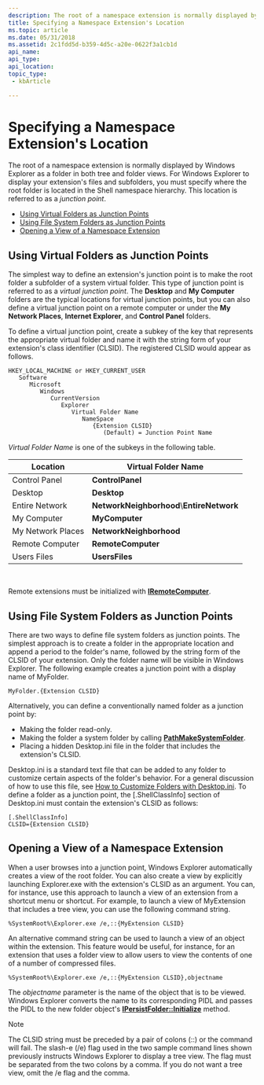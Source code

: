 ```yaml
---
description: The root of a namespace extension is normally displayed by Windows Explorer as a folder in both tree and folder views.
title: Specifying a Namespace Extension's Location
ms.topic: article
ms.date: 05/31/2018
ms.assetid: 2c1fdd5d-b359-4d5c-a20e-0622f3a1cb1d
api_name: 
api_type: 
api_location: 
topic_type: 
 - kbArticle

---
```


# Specifying a Namespace Extension's Location

The root of a namespace extension is normally displayed by Windows Explorer as a folder in both tree and folder views. For Windows Explorer to display your extension's files and subfolders, you must specify where the root folder is located in the Shell namespace hierarchy. This location is referred to as a *junction point*.

-   [Using Virtual Folders as Junction Points](#using-virtual-folders-as-junction-points)
-   [Using File System Folders as Junction Points](#using-file-system-folders-as-junction-points)
-   [Opening a View of a Namespace Extension](#opening-a-view-of-a-namespace-extension)

## Using Virtual Folders as Junction Points

The simplest way to define an extension's junction point is to make the root folder a subfolder of a system virtual folder. This type of junction point is referred to as a *virtual junction point*. The **Desktop** and **My Computer** folders are the typical locations for virtual junction points, but you can also define a virtual junction point on a remote computer or under the **My Network Places**, **Internet Explorer**, and **Control Panel** folders.

To define a virtual junction point, create a subkey of the key that represents the appropriate virtual folder and name it with the string form of your extension's class identifier (CLSID). The registered CLSID would appear as follows.

```
HKEY_LOCAL_MACHINE or HKEY_CURRENT_USER
   Software
      Microsoft
         Windows
            CurrentVersion
               Explorer
                  Virtual Folder Name
                     NameSpace
                        {Extension CLSID}
                           (Default) = Junction Point Name
```

*Virtual Folder Name* is one of the subkeys in the following table.



| Location          | Virtual Folder Name                        |
|-------------------|--------------------------------------------|
| Control Panel     | **ControlPanel**                           |
| Desktop           | **Desktop**                                |
| Entire Network    | **NetworkNeighborhood**\\**EntireNetwork** |
| My Computer       | **MyComputer**                             |
| My Network Places | **NetworkNeighborhood**                    |
| Remote Computer   | **RemoteComputer**                         |
| Users Files       | **UsersFiles**                             |



 

Remote extensions must be initialized with [**IRemoteComputer**](/windows/desktop/api/shobjidl_core/nn-shobjidl_core-iremotecomputer).

## Using File System Folders as Junction Points

There are two ways to define file system folders as junction points. The simplest approach is to create a folder in the appropriate location and append a period to the folder's name, followed by the string form of the CLSID of your extension. Only the folder name will be visible in Windows Explorer. The following example creates a junction point with a display name of MyFolder.


```
MyFolder.{Extension CLSID}
```



Alternatively, you can define a conventionally named folder as a junction point by:

-   Making the folder read-only.
-   Making the folder a system folder by calling [**PathMakeSystemFolder**](/windows/desktop/api/Shlwapi/nf-shlwapi-pathmakesystemfoldera).
-   Placing a hidden Desktop.ini file in the folder that includes the extension's CLSID.

Desktop.ini is a standard text file that can be added to any folder to customize certain aspects of the folder's behavior. For a general discussion of how to use this file, see [How to Customize Folders with Desktop.ini](how-to-customize-folders-with-desktop-ini.md). To define a folder as a junction point, the \[.ShellClassInfo\] section of Desktop.ini must contain the extension's CLSID as follows:


```
[.ShellClassInfo]
CLSID={Extension CLSID}
```



## Opening a View of a Namespace Extension

When a user browses into a junction point, Windows Explorer automatically creates a view of the root folder. You can also create a view by explicitly launching Explorer.exe with the extension's CLSID as an argument. You can, for instance, use this approach to launch a view of an extension from a shortcut menu or shortcut. For example, to launch a view of MyExtension that includes a tree view, you can use the following command string.


```
%SystemRoot%\Explorer.exe /e,::{MyExtension CLSID}
```



An alternative command string can be used to launch a view of an object within the extension. This feature would be useful, for instance, for an extension that uses a folder view to allow users to view the contents of one of a number of compressed files.


```
%SystemRoot%\Explorer.exe /e,::{MyExtension CLSID},objectname
```



The *objectname* parameter is the name of the object that is to be viewed. Windows Explorer converts the name to its corresponding PIDL and passes the PIDL to the new folder object's [**IPersistFolder::Initialize**](/windows/desktop/api/shobjidl_core/nf-shobjidl_core-ipersistfolder-initialize) method.

> [!Note]  
> The CLSID string must be preceded by a pair of colons (::) or the command will fail. The slash-e (/e) flag used in the two sample command lines shown previously instructs Windows Explorer to display a tree view. The flag must be separated from the two colons by a comma. If you do not want a tree view, omit the /e flag and the comma.

 

 

 



